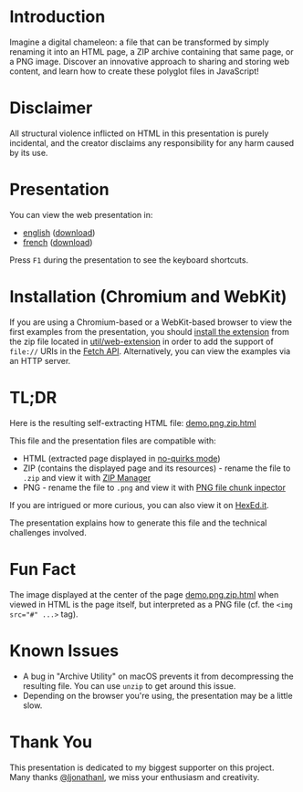 # Introduction

Imagine a digital chameleon: a file that can be transformed by simply renaming it into an HTML page, a ZIP archive containing that same page, or a PNG image. Discover an innovative approach to sharing and storing web content, and learn how to create these polyglot files in JavaScript!

# Disclaimer

All structural violence inflicted on HTML in this presentation is purely incidental, and the creator disclaims any responsibility for any harm caused by its use.

# Presentation

You can view the web presentation in:
 - [english](https://gildas-lormeau.github.io/Polyglot-HTML-ZIP-PNG/en-EN/dist/presentation-polyglot-png-zip-html_en-EN.html) ([download](https://github.com/gildas-lormeau/Polyglot-HTML-ZIP-PNG/raw/main/en-EN/dist/presentation-polyglot-png-zip-html_en-EN.html))
 - [french](https://gildas-lormeau.github.io/Polyglot-HTML-ZIP-PNG/fr-FR/dist/presentation-polyglot-png-zip-html_fr-FR.html) ([download](https://github.com/gildas-lormeau/Polyglot-HTML-ZIP-PNG/raw/main/fr-FR/dist/presentation-polyglot-png-zip-html_fr-FR.html))

Press `F1` during the presentation to see the keyboard shortcuts.

# Installation (Chromium and WebKit)

If you are using a Chromium-based or a WebKit-based browser to view the first examples from the presentation, you should [install the extension](https://developer.chrome.com/docs/extensions/get-started/tutorial/hello-world#load-unpacked) from the zip file located in [util/web-extension](https://github.com/gildas-lormeau/Polyglot-HTML-ZIP-PNG/tree/main/util/web-extension) in order to add the support of `file://` URIs in the [Fetch API](https://developer.mozilla.org/en-US/docs/Web/API/Fetch_API). Alternatively, you can view the examples via an HTTP server.

# TL;DR
 
Here is the resulting self-extracting HTML file: [demo.png.zip.html](https://github.com/gildas-lormeau/Polyglot-HTML-ZIP-PNG/raw/main/demo.png.zip.html)

This file and the presentation files are compatible with: 
 - HTML (extracted page displayed in [no-quirks mode](https://dom.spec.whatwg.org/#concept-document-no-quirks))
 - ZIP (contains the displayed page and its resources) - rename the file to `.zip` and view it with [ZIP Manager](https://gildas-lormeau.github.io/zip-manager/)
 - PNG -  rename the file to `.png` and view it with [PNG file chunk inpector](https://www.nayuki.io/page/png-file-chunk-inspector)

If you are intrigued or more curious, you can also view it on [HexEd.it](https://hexed.it).

The presentation explains how to generate this file and the technical challenges involved.

# Fun Fact

The image displayed at the center of the page [demo.png.zip.html](https://github.com/gildas-lormeau/Polyglot-HTML-ZIP-PNG/raw/main/demo.png.zip.html) when viewed in HTML is the page itself, but interpreted as a PNG file (cf. the `<img src="#" ...>` tag).

# Known Issues

 - A bug in "Archive Utility" on macOS prevents it from decompressing the resulting file. You can use `unzip` to get around this issue.
 - Depending on the browser you're using, the presentation may be a little slow.

# Thank You

This presentation is dedicated to my biggest supporter on this project. Many thanks [@ljonathanl](https://github.com/ljonathanl), we miss your enthusiasm and creativity.
